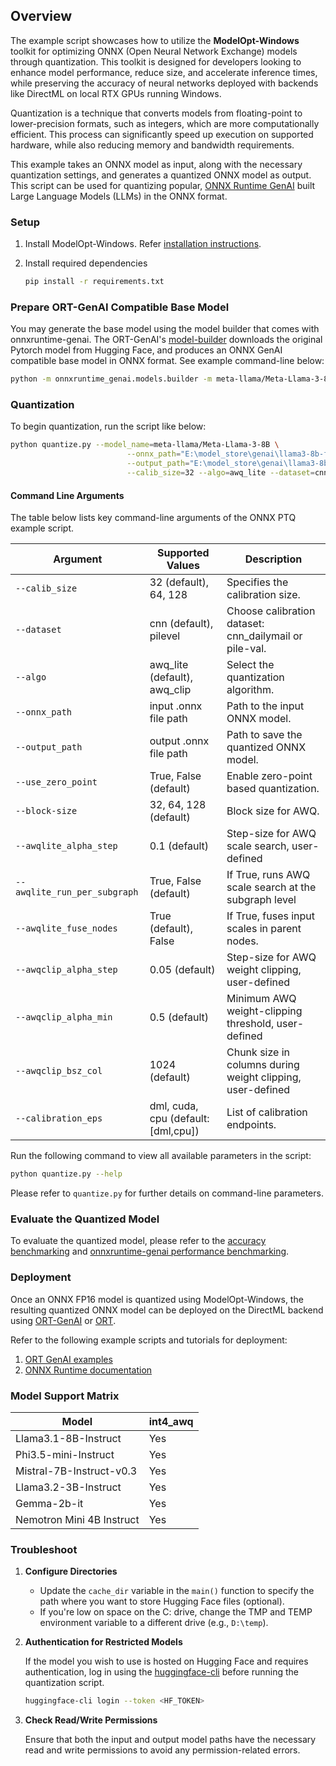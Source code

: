 ## Overview

The example script showcases how to utilize the **ModelOpt-Windows** toolkit for optimizing ONNX (Open Neural Network Exchange) models through quantization. This toolkit is designed for developers looking to enhance model performance, reduce size, and accelerate inference times, while preserving the accuracy of neural networks deployed with backends like DirectML on local RTX GPUs running Windows.

Quantization is a technique that converts models from floating-point to lower-precision formats, such as integers, which are more computationally efficient. This process can significantly speed up execution on supported hardware, while also reducing memory and bandwidth requirements.

This example takes an ONNX model as input, along with the necessary quantization settings, and generates a quantized ONNX model as output. This script can be used for quantizing popular, [ONNX Runtime GenAI](https://onnxruntime.ai/docs/genai) built Large Language Models (LLMs) in the ONNX format.

### Setup

1. Install ModelOpt-Windows. Refer [installation instructions](../README.md).

1. Install required dependencies

   ```bash
   pip install -r requirements.txt
   ```

### Prepare ORT-GenAI Compatible Base Model

You may generate the base model using the model builder that comes with onnxruntime-genai. The ORT-GenAI's [model-builder](https://github.com/microsoft/onnxruntime-genai/tree/main/src/python/py/models) downloads the original Pytorch model from Hugging Face, and produces an ONNX GenAI compatible base model in ONNX format. See example command-line below:

```bash
python -m onnxruntime_genai.models.builder -m meta-llama/Meta-Llama-3-8B -p fp16 -e dml -o E:\llama3-8b-fp16-dml-genai
```

### Quantization

To begin quantization, run the script like below:

```bash
python quantize.py --model_name=meta-llama/Meta-Llama-3-8B \
                          --onnx_path="E:\model_store\genai\llama3-8b-fp16-dml-genai\opset_21\model.onnx" \
                          --output_path="E:\model_store\genai\llama3-8b-fp16-dml-genai\opset_21\cnn_32_lite_0.1_16\model.onnx" \
                          --calib_size=32 --algo=awq_lite --dataset=cnn
```

#### Command Line Arguments

The table below lists key command-line arguments of the ONNX PTQ example script.

| **Argument** | **Supported Values** | **Description** |
|---------------------------|------------------------------------------------------|-------------------------------------------------------------|
| `--calib_size` | 32 (default), 64, 128 | Specifies the calibration size. |
| `--dataset` | cnn (default), pilevel | Choose calibration dataset: cnn_dailymail or pile-val. |
| `--algo` | awq_lite (default), awq_clip | Select the quantization algorithm. |
| `--onnx_path` | input .onnx file path | Path to the input ONNX model. |
| `--output_path` | output .onnx file path | Path to save the quantized ONNX model. |
| `--use_zero_point` | True, False (default) | Enable zero-point based quantization. |
| `--block-size` | 32, 64, 128 (default) | Block size for AWQ. |
| `--awqlite_alpha_step` | 0.1 (default) | Step-size for AWQ scale search, user-defined |
| `--awqlite_run_per_subgraph` | True, False (default) | If True, runs AWQ scale search at the subgraph level |
| `--awqlite_fuse_nodes` | True (default), False | If True, fuses input scales in parent nodes. |
| `--awqclip_alpha_step` | 0.05 (default) | Step-size for AWQ weight clipping, user-defined |
| `--awqclip_alpha_min` | 0.5 (default) | Minimum AWQ weight-clipping threshold, user-defined |
| `--awqclip_bsz_col` | 1024 (default) | Chunk size in columns during weight clipping, user-defined |
| `--calibration_eps` | dml, cuda, cpu (default: [dml,cpu]) | List of calibration endpoints. |

Run the following command to view all available parameters in the script:

```bash
python quantize.py --help
```

Please refer to `quantize.py` for further details on command-line parameters.

### Evaluate the Quantized Model

To evaluate the quantized model, please refer to the [accuracy benchmarking](../accuracy_benchmark/README.md) and [onnxruntime-genai performance benchmarking](https://github.com/microsoft/onnxruntime-genai/tree/main/benchmark/python).

### Deployment

Once an ONNX FP16 model is quantized using ModelOpt-Windows, the resulting quantized ONNX model can be deployed on the DirectML backend using [ORT-GenAI](https://onnxruntime.ai/) or [ORT](https://onnxruntime.ai/).

Refer to the following example scripts and tutorials for deployment:

1. [ORT GenAI examples](https://github.com/microsoft/onnxruntime-genai/tree/main/examples/python)
1. [ONNX Runtime documentation](https://onnxruntime.ai/docs/api/python/)

### Model Support Matrix

Model | int4_awq
--- | ---
Llama3.1-8B-Instruct | Yes
Phi3.5-mini-Instruct | Yes
Mistral-7B-Instruct-v0.3 | Yes
Llama3.2-3B-Instruct| Yes
Gemma-2b-it | Yes
Nemotron Mini 4B Instruct | Yes

### Troubleshoot

1. **Configure Directories**

   - Update the `cache_dir` variable in the `main()` function to specify the path where you want to store Hugging Face files (optional).
   - If you're low on space on the C: drive, change the TMP and TEMP environment variable to a different drive (e.g., `D:\temp`).

1. **Authentication for Restricted Models**

   If the model you wish to use is hosted on Hugging Face and requires authentication, log in using the [huggingface-cli](https://huggingface.co/docs/huggingface_hub/main/en/guides/cli#huggingface-cli-login) before running the quantization script.

   ```bash
   huggingface-cli login --token <HF_TOKEN>
   ```

1. **Check Read/Write Permissions**

   Ensure that both the input and output model paths have the necessary read and write permissions to avoid any permission-related errors.
